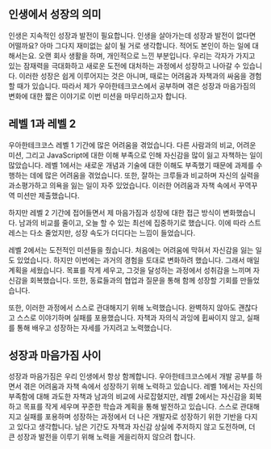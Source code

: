 ## 인생에서 성장의 의미

인생은 지속적인 성장과 발전이 필요합니다. 인생을 살아가는데 성장과 발전이 없다면 어떨까요? 아마 그다지 재미없는 삶이 될 거로 생각합니다. 적어도 본인이 하는 일에 대해서는요. 오랜 회사 생활을 하며, 개인적으로 느낀 부분입니다.
우리는 각자가 가지고 있는 잠재력을 극대화하고 새로운 도전에 대처하는 과정에서 성장하고 나아갈 수 있습니다. 이러한 성장은 쉽게 이루어지는 것은 아니며, 때로는 어려움과 자책과의 싸움을 경험할 때가 있습니다. 따라서 제가 우아한테크코스에서 공부하며 겪은 성장과 마음가짐의 변화에 대한 짧은 이야기로 이번 미션을 마무리하고자 합니다.

## 레벨 1과 레벨 2

우아한테크코스 레벨 1 기간에 많은 어려움을 겪었습니다. 다른 사람과의 비교, 어려운 미션, 그리고 JavaScript에 대한 이해 부족으로 인해 자신감을 많이 잃고 자책하는 일이 많았습니다. 레벨 1에서는 새로운 개념과 기술에 대한 이해도 부족했기 때문에 과제를 수행하는 데에 많은 어려움을 겪었습니다. 또한, 잘하는 크루들과 비교하며 자신의 실력을 과소평가하고 의욕을 잃는 일이 자주 있었습니다. 이러한 어려움과 자책 속에서 꾸역꾸역 미션만 제출했습니다.

하지만 레벨 2 기간에 접어들면서 제 마음가짐과 성장에 대한 접근 방식이 변화했습니다. 남과의 비교를 줄이고, 오늘 할 수 있는 최선에 집중하기로 했습니다. 이에 따라 스트레스는 다소 줄었지만, 성장 속도가 더디다는 느낌이 들었습니다.

레벨 2에서는 도전적인 미션들을 줬습니다. 처음에는 어려움에 막혀서 자신감을 잃는 일도 있었습니다. 하지만 이번에는 과거의 경험을 토대로 변화하려 했습니다. 그래서 매일 계획을 세웠습니다. 목표를 작게 세우고, 그것을 달성하는 과정에서 성취감을 느끼며 자신감을 회복했습니다. 또한, 동료들과의 협업과 질문을 통해 함께 성장할 기회를 만들었습니다.

또한, 이러한 과정에서 스스로 관대해지기 위해 노력했습니다. 완벽하지 않아도 괜찮다고 스스로 이야기하며 실패를 포용했습니다.
자책과 자의식 과잉에 휩싸이지 않고, 실패를 통해 배우고 성장하는 자세를 가지려고 노력했습니다.

## 성장과 마음가짐 사이

성장과 마음가짐은 우리 인생에서 항상 함께합니다. 우아한테크코스에서 개발 공부를 하면서 겪은 어려움과 자책 속에서 성장하기 위해 노력하고 있습니다. 레벨 1에서는 자신의 부족함에 대해 과도한 자책과 남과의 비교에 사로잡혔지만, 레벨 2에서는 자신감을 회복하고 목표를 작게 세우며 꾸준한 학습과 계획을 통해 발전하고 있습니다. 스스로 관대해지고 실패를 포용하며 성장하는 과정에서 더 나은 개발자로 성장하기 위한 기반을 다지고 있다고 생각합니다. 남은 기간도 자책과 자신감 상실에 주저하지 않고 도전하며, 더 큰 성장과 발전을 이루기 위해 노력을 게을리하지 않으려 합니다.
